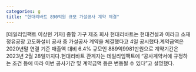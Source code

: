 ```yaml
---
categories: g
title: "현대리바트 890억원 규모 가설공사 계약 체결"
---
```

[데일리임팩트 이상현 기자] 종합 가구 제조 회사 현대리바트는 현대건설과 이라크 소재 정유공장 고도화설비 공사 중 가설공사 계약을 체결했다고 4일 공시했다.계약금액은 2020년말 연결 기준 매출액 대비 6.4% 규모인 889억9981만원으로 계약기간은 2023년 2월 28일까지다.현대리바트 관계자는 데일리임팩트에 “공사계약서에 규정하는 조건 등에 따라 이번 공사기간 및 계약금액 등은 변동될 수 있다”고 설명했다.